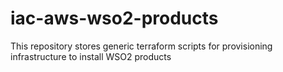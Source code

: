 # iac-aws-wso2-products
This repository stores generic terraform scripts for provisioning infrastructure to install WSO2 products
